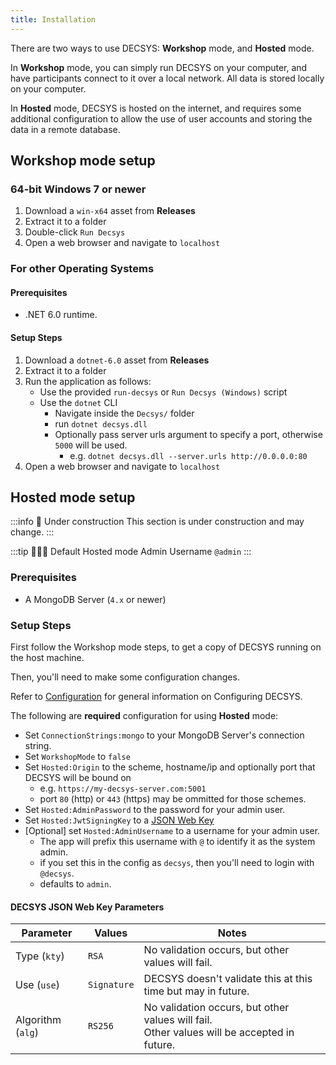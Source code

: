```yaml
---
title: Installation
---
```


There are two ways to use DECSYS: **Workshop** mode, and **Hosted** mode.

In **Workshop** mode, you can simply run DECSYS on your computer, and have participants connect to it over a local network. All data is stored locally on your computer.

In **Hosted** mode, DECSYS is hosted on the internet, and requires some additional configuration to allow the use of user accounts and storing the data in a remote database.

## Workshop mode setup

### 64-bit Windows 7 or newer

1. Download a `win-x64` asset from **Releases**
1. Extract it to a folder
1. Double-click `Run Decsys`
1. Open a web browser and navigate to `localhost`

### For other Operating Systems

#### Prerequisites

- .NET 6.0 runtime.

#### Setup Steps
  1. Download a `dotnet-6.0` asset from **Releases**
  1. Extract it to a folder
  1. Run the application as follows:
     - Use the provided `run-decsys` or `Run Decsys (Windows)` script
     - Use the `dotnet` CLI
       - Navigate inside the `Decsys/` folder
       - run `dotnet decsys.dll`
       - Optionally pass server urls argument to specify a port, otherwise `5000` will be used.
         - e.g. `dotnet decsys.dll --server.urls http://0.0.0.0:80`
  1. Open a web browser and navigate to `localhost`

## Hosted mode setup

:::info 🚧 Under construction
This section is under construction and may change.
:::


:::tip 🙋🏾‍♀️ Default Hosted mode Admin Username
`@admin`
:::

### Prerequisites

- A MongoDB Server (`4.x` or newer)

### Setup Steps
First follow the Workshop mode steps, to get a copy of DECSYS running on the host machine.

Then, you'll need to make some configuration changes.

Refer to [Configuration](./configuration.md) for general information on Configuring DECSYS.

The following are **required** configuration for using **Hosted** mode:

- Set `ConnectionStrings:mongo` to your MongoDB Server's connection string.
- Set `WorkshopMode` to `false`
- Set `Hosted:Origin` to the scheme, hostname/ip and optionally port that DECSYS will be bound on
  - e.g. `https://my-decsys-server.com:5001`
  - port `80` (http) or `443` (https) may be ommitted for those schemes.
- Set `Hosted:AdminPassword` to the password for your admin user.
- Set `Hosted:JwtSigningKey` to a [JSON Web Key](https://mkjwk.org)
- [Optional] set `Hosted:AdminUsername` to a username for your admin user.
  - The app will prefix this username with `@` to identify it as the system admin.
  - if you set this in the config as `decsys`, then you'll need to login with `@decsys`.
  - defaults to `admin`.

#### DECSYS JSON Web Key Parameters

| Parameter | Values | Notes |
|-|-|-|
| Type (`kty`) | `RSA` | No validation occurs, but other values will fail. |
| Use (`use`) | `Signature` | DECSYS doesn't validate this at this time but may in future. |
| Algorithm (`alg`) | `RS256` | No validation occurs, but other values will fail.<br />Other values will be accepted in future. |
